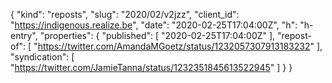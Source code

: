{
  "kind": "reposts",
  "slug": "2020/02/v2jzz",
  "client_id": "https://indigenous.realize.be",
  "date": "2020-02-25T17:04:00Z",
  "h": "h-entry",
  "properties": {
    "published": [
      "2020-02-25T17:04:00Z"
    ],
    "repost-of": [
      "https://twitter.com/AmandaMGoetz/status/1232057307913183232"
    ],
    "syndication": [
      "https://twitter.com/JamieTanna/status/1232351845613522945"
    ]
  }
}
